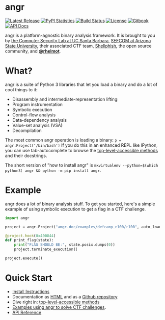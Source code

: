 angr
====

[![Latest Release](https://img.shields.io/pypi/v/angr.svg)](https://pypi.python.org/pypi/angr/)
[![PyPI Statistics](https://pypistats.com/badge/angr.svg)](https://pypistats.com/package/angr)
[![Build Status](https://travis-ci.org/angr/angr.svg?branch=master)](https://travis-ci.org/angr/angr)
[![License](https://img.shields.io/github/license/angr/angr.svg)](https://github.com/angr/angr/blob/master/LICENSE)
[![Gitbook](https://img.shields.io/badge/docs-gitbook-green.svg)](http://docs.angr.io)
[![API Docs](https://img.shields.io/badge/docs-api-green.svg)](http://angr.io/api-doc)

angr is a platform-agnostic binary analysis framework.
It is brought to you by [the Computer Security Lab at UC Santa Barbara](https://seclab.cs.ucsb.edu), [SEFCOM at Arizona State University](http://sefcom.asu.edu),  their associated CTF team, [Shellphish](http://shellphish.net), the open source community, and **[@rhelmot](https://github.com/rhelmot)**.

# What?

angr is a suite of Python 3 libraries that let you load a binary and do a lot of cool things to it:

- Disassembly and intermediate-representation lifting
- Program instrumentation
- Symbolic execution
- Control-flow analysis
- Data-dependency analysis
- Value-set analysis (VSA)
- Decompilation

The most common angr operation is loading a binary: `p = angr.Project('/bin/bash')` If you do this in an enhanced REPL like IPython, you can use tab-autocomplete to browse the [top-level-accessible methods](http://docs.angr.io/docs/toplevel.html) and their docstrings.

The short version of "how to install angr" is `mkvirtualenv --python=$(which python3) angr && python -m pip install angr`.

# Example

angr does a lot of binary analysis stuff.
To get you started, here's a simple example of using symbolic execution to get a flag in a CTF challenge.

```python
import angr

project = angr.Project("angr-doc/examples/defcamp_r100/r100", auto_load_libs=False)

@project.hook(0x400844)
def print_flag(state):
    print("FLAG SHOULD BE:", state.posix.dumps(0))
    project.terminate_execution()

project.execute()
```

# Quick Start

- [Install Instructions](http://docs.angr.io/INSTALL.html)
- Documentation as [HTML](http://docs.angr.io/) and as a [Github repository](https://github.com/angr/angr-doc)
- Dive right in: [top-level-accessible methods](http://docs.angr.io/docs/toplevel.html)
- [Examples using angr to solve CTF challenges](http://docs.angr.io/docs/examples.html).
- [API Reference](http://angr.io/api-doc/)
